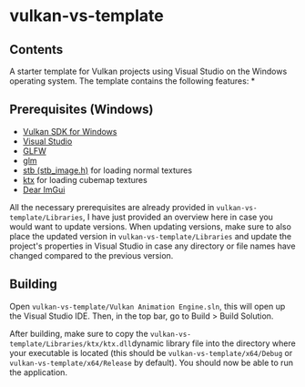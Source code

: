 # vulkan-vs-template
## Contents
A starter template for Vulkan projects using Visual Studio on the Windows operating system. The template contains the following features:
* 

## Prerequisites (Windows)
* [Vulkan SDK for Windows](https://vulkan.lunarg.com/sdk/home#windows)
* [Visual Studio](https://visualstudio.microsoft.com/vs/)
* [GLFW](https://www.glfw.org/download)
* [glm](https://github.com/g-truc/glm)
* [stb (stb_image.h)](https://github.com/nothings/stb) for loading normal textures
* [ktx](https://github.com/KhronosGroup/KTX-Software) for loading cubemap textures
* [Dear ImGui](https://github.com/ocornut/imgui)

All the necessary prerequisites are already provided in `vulkan-vs-template/Libraries`, I have just provided an overview here in case you would want to update versions. When updating versions, make sure to also place the updated version in `vulkan-vs-template/Libraries` and update the project's properties in Visual Studio in case any directory or file names have changed compared to the previous version.

## Building
Open `vulkan-vs-template/Vulkan Animation Engine.sln`, this will open up the Visual Studio IDE. Then, in the top bar, go to Build > Build Solution.

After building, make sure to copy the `vulkan-vs-template/Libraries/ktx/ktx.dll`dynamic library file into the directory where your executable is located (this should be `vulkan-vs-template/x64/Debug` or `vulkan-vs-template/x64/Release` by default). You should now be able to run the application.
